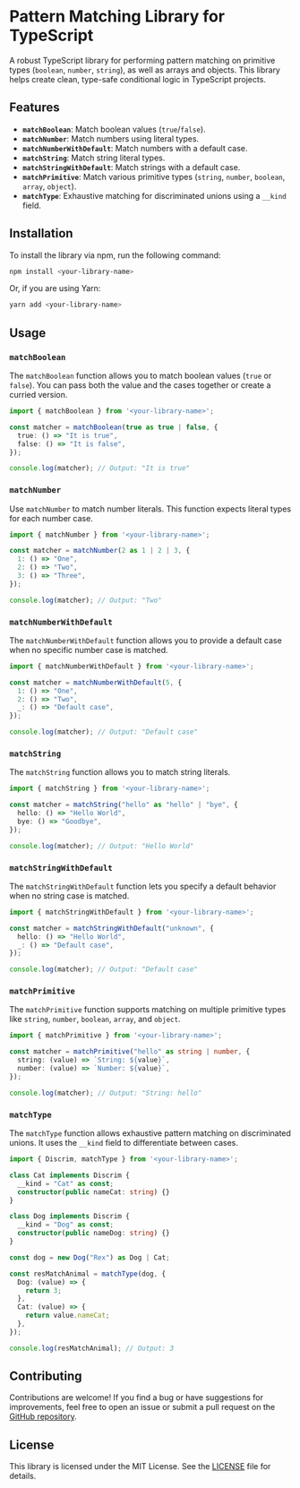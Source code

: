 
# Pattern Matching Library for TypeScript

A robust TypeScript library for performing pattern matching on primitive types (`boolean`, `number`, `string`), as well as arrays and objects. This library helps create clean, type-safe conditional logic in TypeScript projects.

## Features

- **`matchBoolean`**: Match boolean values (`true`/`false`).
- **`matchNumber`**: Match numbers using literal types.
- **`matchNumberWithDefault`**: Match numbers with a default case.
- **`matchString`**: Match string literal types.
- **`matchStringWithDefault`**: Match strings with a default case.
- **`matchPrimitive`**: Match various primitive types (`string`, `number`, `boolean`, `array`, `object`).
- **`matchType`**: Exhaustive matching for discriminated unions using a `__kind` field.

## Installation

To install the library via npm, run the following command:

```bash
npm install <your-library-name>
```

Or, if you are using Yarn:

```bash
yarn add <your-library-name>
```

## Usage

### `matchBoolean`

The `matchBoolean` function allows you to match boolean values (`true` or `false`). You can pass both the value and the cases together or create a curried version.

```typescript
import { matchBoolean } from '<your-library-name>';

const matcher = matchBoolean(true as true | false, {
  true: () => "It is true",
  false: () => "It is false",
});

console.log(matcher); // Output: "It is true"
```

### `matchNumber`

Use `matchNumber` to match number literals. This function expects literal types for each number case.

```typescript
import { matchNumber } from '<your-library-name>';

const matcher = matchNumber(2 as 1 | 2 | 3, {
  1: () => "One",
  2: () => "Two",
  3: () => "Three",
});

console.log(matcher); // Output: "Two"
```

### `matchNumberWithDefault`

The `matchNumberWithDefault` function allows you to provide a default case when no specific number case is matched.

```typescript
import { matchNumberWithDefault } from '<your-library-name>';

const matcher = matchNumberWithDefault(5, {
  1: () => "One",
  2: () => "Two",
  _: () => "Default case",
});

console.log(matcher); // Output: "Default case"
```

### `matchString`

The `matchString` function allows you to match string literals.

```typescript
import { matchString } from '<your-library-name>';

const matcher = matchString("hello" as "hello" | "bye", {
  hello: () => "Hello World",
  bye: () => "Goodbye",
});

console.log(matcher); // Output: "Hello World"
```

### `matchStringWithDefault`

The `matchStringWithDefault` function lets you specify a default behavior when no string case is matched.

```typescript
import { matchStringWithDefault } from '<your-library-name>';

const matcher = matchStringWithDefault("unknown", {
  hello: () => "Hello World",
  _: () => "Default case",
});

console.log(matcher); // Output: "Default case"
```

### `matchPrimitive`

The `matchPrimitive` function supports matching on multiple primitive types like `string`, `number`, `boolean`, `array`, and `object`.

```typescript
import { matchPrimitive } from '<your-library-name>';

const matcher = matchPrimitive("hello" as string | number, {
  string: (value) => `String: ${value}`,
  number: (value) => `Number: ${value}`,
});

console.log(matcher); // Output: "String: hello"
```

### `matchType`

The `matchType` function allows exhaustive pattern matching on discriminated unions. It uses the `__kind` field to differentiate between cases.

```typescript
import { Discrim, matchType } from '<your-library-name>';

class Cat implements Discrim {
  __kind = "Cat" as const;
  constructor(public nameCat: string) {}
}

class Dog implements Discrim {
  __kind = "Dog" as const;
  constructor(public nameDog: string) {}
}

const dog = new Dog("Rex") as Dog | Cat;

const resMatchAnimal = matchType(dog, {
  Dog: (value) => {
    return 3;
  },
  Cat: (value) => {
    return value.nameCat;
  },
});

console.log(resMatchAnimal); // Output: 3
```

## Contributing

Contributions are welcome! If you find a bug or have suggestions for improvements, feel free to open an issue or submit a pull request on the [GitHub repository](https://github.com/mattaiod/robusto-labs).

## License

This library is licensed under the MIT License. See the [LICENSE](./LICENSE) file for details.
